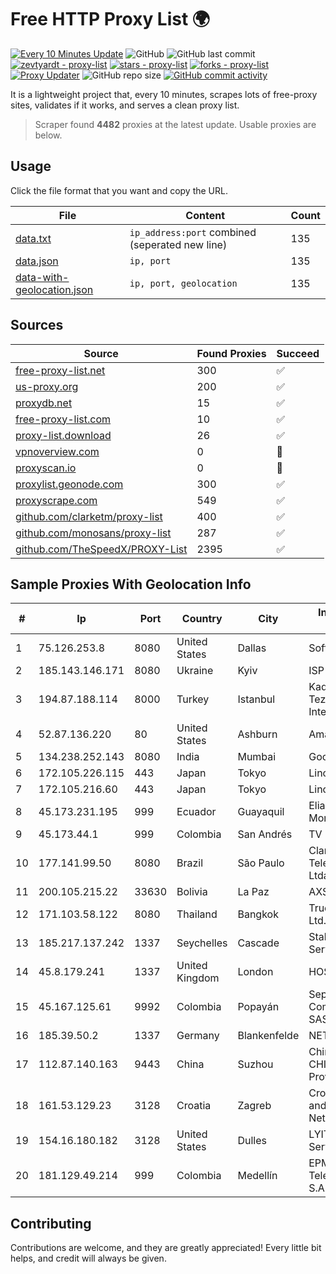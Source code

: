 
# Free HTTP Proxy List 🌍

[![Every 10 Minutes Update](https://github.com/mertguvencli/http-proxy-list/actions/workflows/main.yml/badge.svg?branch=main)](https://github.com/mertguvencli/http-proxy-list/actions/workflows/main.yml)
![GitHub](https://img.shields.io/github/license/mertguvencli/http-proxy-list)
![GitHub last commit](https://img.shields.io/github/last-commit/mertguvencli/http-proxy-list)
[![zevtyardt - proxy-list](https://img.shields.io/static/v1?label=zevtyardt&message=proxy-list&color=blue&logo=github)](https://github.com/zevtyardt/proxy-list "Go to GitHub repo")
[![stars - proxy-list](https://img.shields.io/github/stars/zevtyardt/proxy-list?style=social)](https://github.com/zevtyardt/proxy-list)
[![forks - proxy-list](https://img.shields.io/github/forks/zevtyardt/proxy-list?style=social)](https://github.com/zevtyardt/proxy-list)
[![Proxy Updater](https://github.com/zevtyardt/proxy-list/workflows/Proxy%20Updater/badge.svg)](https://github.com/zevtyardt/proxy-list/actions?query=workflow:"Proxy+Updater")
![GitHub repo size](https://img.shields.io/github/repo-size/zevtyardt/proxy-list)
[![GitHub commit activity](https://img.shields.io/github/commit-activity/m/zevtyardt/proxy-list?logo=commits)](https://github.com/zevtyardt/proxy-list/commits/main)

It is a lightweight project that, every 10 minutes, scrapes lots of free-proxy sites, validates if it works, and serves a clean proxy list.

> Scraper found **4482** proxies at the latest update. Usable proxies are below.

## Usage

Click the file format that you want and copy the URL.

|File|Content|Count|
|----|-------|-----|
|[data.txt](https://raw.githubusercontent.com/mertguvencli/http-proxy-list/main/proxy-list/data.txt)|`ip_address:port` combined (seperated new line)|135|
|[data.json](https://raw.githubusercontent.com/mertguvencli/http-proxy-list/main/proxy-list/data.json)|`ip, port`|135|
|[data-with-geolocation.json](https://raw.githubusercontent.com/mertguvencli/http-proxy-list/main/proxy-list/data-with-geolocation.json)|`ip, port, geolocation`|135|

## Sources

|Source|Found Proxies|Succeed|
|------|-------------|-------|
|[free-proxy-list.net](https://free-proxy-list.net)|300|✅|
|[us-proxy.org](https://www.us-proxy.org)|200|✅|
|[proxydb.net](http://proxydb.net)|15|✅|
|[free-proxy-list.com](https://free-proxy-list.com/?page=&port=&type%5B%5D=http&type%5B%5D=https&up_time=0&search=Search)|10|✅|
|[proxy-list.download](https://www.proxy-list.download/HTTP)|26|✅|
|[vpnoverview.com](https://vpnoverview.com/privacy/anonymous-browsing/free-proxy-servers)|0|🚫|
|[proxyscan.io](https://www.proxyscan.io)|0|🚫|
|[proxylist.geonode.com](https://proxylist.geonode.com/api/proxy-list?limit=300&page=1&sort_by=lastChecked&sort_type=desc&protocols=http,https)|300|✅|
|[proxyscrape.com](https://api.proxyscrape.com/v2/?request=displayproxies&protocol=http&timeout=10000&country=all&ssl=all&anonymity=all)|549|✅|
|[github.com/clarketm/proxy-list](https://raw.githubusercontent.com/clarketm/proxy-list/master/proxy-list-raw.txt)|400|✅|
|[github.com/monosans/proxy-list](https://raw.githubusercontent.com/monosans/proxy-list/main/proxies/http.txt)|287|✅|
|[github.com/TheSpeedX/PROXY-List](https://raw.githubusercontent.com/TheSpeedX/PROXY-List/master/http.txt)|2395|✅|


## Sample Proxies With Geolocation Info

|#|Ip|Port|Country|City|Internet Service Provider|
|-|--|----|-------|----|-------------------------|
|1|75.126.253.8|8080|United States|Dallas|SoftLayer|
|2|185.143.146.171|8080|Ukraine|Kyiv|ISP UTELS|
|3|194.87.188.114|8000|Turkey|Istanbul|Kadir Huseyin Tezcan Nosspeed Internet Teknolojileri|
|4|52.87.136.220|80|United States|Ashburn|Amazon.com, Inc.|
|5|134.238.252.143|8080|India|Mumbai|Google LLC|
|6|172.105.226.115|443|Japan|Tokyo|Linode, LLC|
|7|172.105.216.60|443|Japan|Tokyo|Linode, LLC|
|8|45.173.231.195|999|Ecuador|Guayaquil|Eliana Vanessa Morocho Oña|
|9|45.173.44.1|999|Colombia|San Andrés|TV ISLA LTDA|
|10|177.141.99.50|8080|Brazil|São Paulo|Claro NXT Telecomunicacoes Ltda|
|11|200.105.215.22|33630|Bolivia|La Paz|AXS Bolivia S. A.|
|12|171.103.58.122|8080|Thailand|Bangkok|True Internet Co., Ltd.|
|13|185.217.137.242|1337|Seychelles|Cascade|Stallion Network Services Limited|
|14|45.8.179.241|1337|United Kingdom|London|HOSTLAND|
|15|45.167.125.61|9992|Colombia|Popayán|Sepcom Comunicaciones SAS|
|16|185.39.50.2|1337|Germany|Blankenfelde|NETZNUTZ|
|17|112.87.140.163|9443|China|Suzhou|China Unicom CHINA169 Jiangsu Province Network|
|18|161.53.129.23|3128|Croatia|Zagreb|Croatian Academic and Research Network|
|19|154.16.180.182|3128|United States|Dulles|LYIT Internet Services|
|20|181.129.49.214|999|Colombia|Medellín|EPM Telecomunicaciones S.A. E.S.P.|



## Contributing

Contributions are welcome, and they are greatly appreciated! Every
little bit helps, and credit will always be given.

